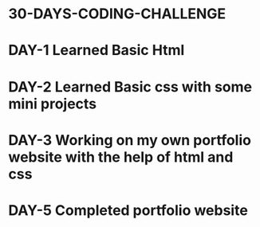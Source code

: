 # 30-DAYS-CODING-CHALLENGE
# DAY-1 Learned Basic Html
# DAY-2 Learned Basic css with some mini projects
# DAY-3 Working on my own portfolio website with the help of html and css
# DAY-5 Completed portfolio website 
